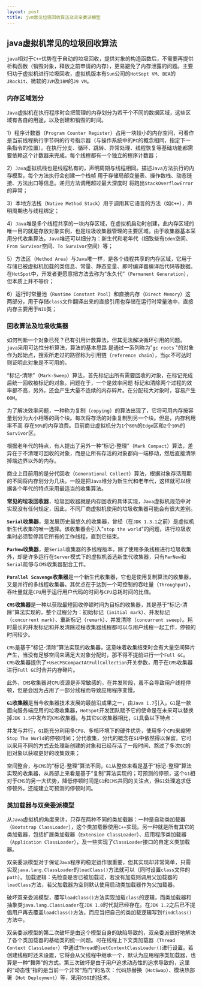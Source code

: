 ```yaml
---
layout: post
title: jvm常见垃圾回收算法及双亲委派模型
---
```

## java虚拟机常见的垃圾回收算法

`java`相对于`C++`优势在于自动的垃圾回收，提供对象的构造函数后，不需要再提供析构函数（销毁对象，释放之前申请的内存），更易避免了内存泄露的问题。主要归功于虚拟机进行垃圾回收，虚拟机版本有`Sun`公司的`HotSopt VM`、`BEA`的`JRockit`、微软的`JVM`及`IBM`的`J9 VM`。

### 内存区域划分

`Java`虚拟机在执行程序时会把管理的内存划分为若干个不同的数据区域，这些区域有各自的用途，以及创建和销毁的时间。

1）程序计数器（`Program Counter Register`）占用一块较小的内存空间，可看作是当前线程执行字节码的行号指示器（与操作系统中的`PC`的概念相同，指定下一条指令的位置）。在执行分支、循环、跳转、异常处理、线程恢复等基础功能都需要依赖这个计数器来完成。每个线程都有一个独立的程序计数器；

2）`Java`虚拟机栈也是线程私有的，声明周期与线程相同。描述`Java`方法执行的内存模型，每个方法执行会创建一个栈帧 用于存储局部变量表、操作数栈、动态链接、方法出口等信息。递归方法调用超过最大深度时 将跑出`StackOverflowError`的异常；

3）本地方法栈（`Native Method Stack`）用于调用其它语言的方法（如`C++`），声明周期也与线程绑定；

4）`Java`堆是多个线程共享的一块内存区域，在虚拟机启动时创建，此内存区域的唯一目的就是存放对象实例，也是垃圾收集器管理的主要区域。由于收集器基本采用分代收集算法，`Java`堆还可以细分为：新生代和老年代（细致些有`Eden`空间、`From Survivor`空间、`To Survivor`空间）等；

5）方法区（`Method Area`）与`Java`堆一样，是各个线程共享的内存区域，它用于存储已被虚拟机加载的类信息、常量、静态变量、即时编译器编译后代码等数据。在`HotSpot`中，开发者更愿意把方法去称为“永久代”（`Permanent Generation`），但本质上并不等价；

6）运行时常量池（`Runtime Constant Pool`）和直接内存（`Direct Memory`）这两部分，用于存储`class`文件翻译出来的直接引用也存储在运行时常量池中，直接内存主要用于`NIO`类；

<!-- more -->
### 回收算法及垃圾收集器

如何判断一个对象已死？已有引用计数算法，但其无法解决循环引用的问题。`java`采用可达性分析算法，算法的基本思路 是通过一系列称为"`gc roots` "的对象作为起始点，搜索所走过的路径称为引用链（`reference chain`），当`gc`不可达时 则证明此对象是不可用的。

“标记-清除”（`Mark-Sweep`）算法，首先标记出所有需要回收的对象，在标记完成后统一回收被标记的对象。问题在于，一个是效率问题 标记和清除两个过程的效率都不高，另外，还会产生大量不连续的内存碎片。在分配较大对象时，容易产生`OOM`。

为了解决效率问题，一种称为复制（`copying`）的算法出现了，它将可用内存按容量划分为大小相等的两个块。每次将存活的对象复制到另一个块。但是，内存利用率不高 存在`50%`的内存浪费。目前商业虚拟机分为`1`个`80%`的`Edge`区和`2`个`10%`的`Survivor`区。

根据老年代的特点，有人提出了另外一种“标记-整理”（`Mark Compact`）算法，差异在于不清理可回收的对象，而是让所有存活的对象都向一端移动，然后直接清除掉端边界以外的内存。

商业上目前用的是分代回收（`Generational Collect`）算法，根据对象存活周期的不同将内存划分为几块。一般是把`Java`堆分为新生代和老年代，这样就可以根据各个年代的特点采用最适当的收集算法。

**常见的垃圾回收器**，垃圾回收器就是内存回收的具体实现，`Java`虚拟机规范中对实现没有任何规定，因此，不同厂商虚拟机使用的垃圾收集器可能会有很大差别。

**`Serial`收集器**，是发展历史最悠久的收集器，曾经（在`JDK 1.3.1`之前）是虚拟机新生代收集的唯一选择。该收集器会引入"`stop the world`"的问题，进行垃圾收集时必须暂停其它所有的工作线程，直到它结束。

**`ParNew`收集器**，是`Serial`收集器的多线程版本，除了使用多条线程进行垃圾收集外，却是许多运行在`Server`模式下的虚拟机首选新生代收集器，只有`ParNew`和`Serial`能够与`CMS`收集器配合工作。

**`Parallel Scavenge`收集器**是一个新生代收集器，它也是使用复制算法的收集器，又是并行的多线程收集器。其优点在于达到一个可控制的吞吐量（`Throughput`），吞吐量就是`CPU`用于运行用户代码的时间与`CPU`总耗时间的比值。

**`CMS`收集器**是一种以获取最短回收停顿时间为目标的收集器，其是基于“标记-清除”算法实现的，整个过程分为：初始标记（`initial mark`）、并发标记（`concurrent mark`）、重新标记（`remark`）、并发清除（`concurrent sweep`）。耗时最长的并发标记和并发清除过程收集器线程都可以与用户线程一起工作，停顿的时间较少。

`CMS`是基于“标记-清除”算法实现的收集器，这意味着收集结束时会有大量空间碎片产生，当没有足够空间来满足大对象分配时，那不得不提前进行一个`Full GC`。`CMS`收集器提供了`+UseCMSCompactAtFullCollection`开关参数，用于在`CMS`收集器进行`Full GC`时合并内存碎片。

此外，`CMS`收集器对`CPU`资源是非常敏感的，在并发阶段，虽不会导致用户线程停顿，但是会因为占用了一部分线程而导致应用程序变慢。

**`G1`收集器**是当今收集器技术发展的最前沿成果之一，由`Java 1.7`引入。`G1`是一款面向服务端应用的垃圾收集器，`HotSpot`开发团队赋予它的使命是在未来可以替换掉`JDK 1.5`中发布的`CMS`收集器。与其它`GC`收集器相比，`G1`具备以下特点：

并发与并行，`G1`能充分利用多`CPU`、多核环境下的硬件优势，使用多个`CPU`来缩短`Stop The World`的停顿时间；分代收集，分代的概念在`G1`中依然得以保留。它可以采用不同的方式去处理新创建的对象和已经存活了一段时间、熬过了多次`GC`的旧对象以获取更好的收集效果；

空间整合，与`CMS`的“标记-整理”算法不同，`G1`从整体来看是基于“标记-整理”算法实现的收集器，从局部上来看是基于“复制”算法实现的；可预测的停顿，这个`G1`相对于`CMS`的另一大优势，降低停顿时间是`G1`和`CMS`共同的关注点，但`G1`处理追求低停顿外，还能建立可预测的停顿时间。	

### 类加载器与双亲委派模型

从`Java`虚拟机的角度来讲，只存在两种不同的类加载器：一种是自动类加载器（`Bootstrap ClassLoader`），这个类加载器使用`C++`实现。另一种就是所有其它的类加载器，包括扩展类加载器（`Extension ClassLoader`）、应用程序类加载器（`Application ClassLoader`），及一些实现了`ClassLoader`接口的自定义类加载器。

双亲委派模型对于保证`Java`程序的稳定运作很重要，但其实现却非常简单，只需实现`java.lang.ClassLoader`的`loadClass()`方法就可以（同时设置`class`文件的`path`）。加载逻辑：先检查是否已被加载过，若没有加载则调用父加载器的`loadClass`方法，若父加载器为空则默认使用启动类加载器作为父加载器。

破坏双亲委派模型，覆写`loadClass()`方法实现加载`class`的逻辑，而类加载器和抽象类`java.lang.ClassLoader`在`JDK 1.0`时代就已经存在。在`JDK 1.2`之后已不提倡用户再去覆盖`loadClass()`方法，而应当把自己的类加载逻辑写到`findClass()`方法中。

双亲委派模型的第二次破坏是由这个模型自身的缺陷导致的，双亲委派很好地解决了各个类加载器的基础类的统一问题。可在线程上下文类加载器（`Thread Context ClassLoader`）中通过`Thread`的`setContextClassLoader()`进行设置。若创建线程时还未设置，它将会从父线程中继承一个，默认为应用程序类加载器，也算是一种“舞弊”的方式。第三次破坏是由于用户追求动态性的追求导致的，这里的“动态性”指的是当前一个非常“热门”的名次：代码热替换（`HotSwap`）、模块热部署（`Hot Deployment`）等，采用`OSGI`的技术。







